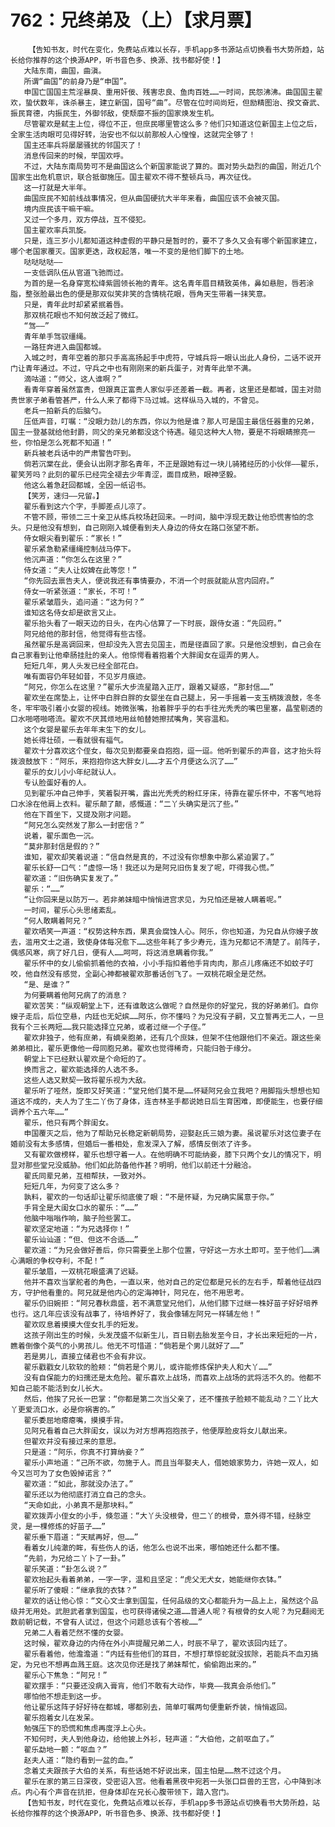 # 762：兄终弟及（上）【求月票】
        【告知书友，时代在变化，免费站点难以长存，手机app多书源站点切换看书大势所趋，站长给你推荐的这个换源APP，听书音色多、换源、找书都好使！】
       大陆东南，曲国，曲滇。
       所谓“曲国”的前身乃是“申国”。
       申国亡国国主荒淫暴戾、重用奸佞、残害忠良、鱼肉百姓……一时间，民怨沸沸。曲国国主翟欢，蛰伏数年，诛杀暴主，建立新国，国号“曲”。尽管在位时间尚短，但励精图治、揆文奋武、振民育德，内振民生，外御邻敌，使颓靡不振的国家焕发生机。
       尽管翟欢是弑主上位，得位不正，但庶民哪里管这么多？他们只知道这位新国主上位之后，全家生活肉眼可见得好转，治安也不似以前那般人心惶惶，这就完全够了！
       国主还率兵将屡屡骚扰的邻国灭了！
       消息传回来的时候，举国欢呼。
       不过，大陆东南局势可不是曲国这么个新国家能说了算的。面对势头勐烈的曲国，附近几个国家生出危机意识，联合抵御施压。国主翟欢不得不整顿兵马，再次征伐。
       这一打就是大半年。
       曲国庶民不知前线战事情况，但从曲国硬抗大半年来看，曲国应该不会被灭国。
       境内庶民该干嘛干嘛。
       又过一个多月，双方停战，互不侵犯。
       国主翟欢率兵凯旋。
       只是，连三岁小儿都知道这种虚假的平静只是暂时的，要不了多久又会有哪个新国家建立，哪个老国家覆灭。国家更迭，政权起落，唯一不变的是他们脚下的土地。
       哒哒哒哒——
       一支低调队伍从官道飞驰而过。
       为首的是一名身穿宽松绛紫圆领长袍的青年。这名青年眉目精致英伟，鼻如悬胆，唇若涂脂，整张脸最出色的便是那双似笑非笑的含情桃花眼，唇角天生带着一抹笑意。
       只是，青年此时却紧紧抿着唇。
       那双桃花眼也不知何故泛起了微红。
       “驾——”
       青年单手驾驭缰绳。
       一路狂奔进入曲国都城。
       入城之时，青年空着的那只手高高扬起手中虎符，守城兵将一眼认出此人身份，二话不说开门让青年通过。不过，守兵之中也有刚刚来的新兵蛋子，对青年此举不满。
       滴咕道：“师父，这人谁啊？”
       看青年穿着虽然富贵，但跟真正富贵人家似乎还差着一截。再者，这里还是都城，国主对勋贵世家子弟看管甚严，什么人来了都得下马过城。这样纵马入城的，不曾见。
       老兵一拍新兵的后脑勺。
       压低声音，叮嘱：“没眼力劲儿的东西，你以为他是谁？那人可是国主最信任器重的兄弟，国主一登基就给他封爵，同父的亲兄弟都没这个待遇。碰见这种大人物，要是不将眼睛擦亮一些，你怕是怎么死都不知道！”
       新兵被老兵话中的严肃警告吓到。
       倘若沉棠在此，便会认出刚才那名青年，不正是跟她有过一块儿骑猪经历的小伙伴——翟乐，翟笑芳吗？此刻的翟乐已经完全褪去少年青涩，面目成熟，眼神坚毅。
       他这么着急赶回都城，全因一纸诏书。
       【笑芳，速归——兄留。】
       翟乐看到这六个字，手脚差点儿凉了。
       不管不顾，带领二三十亲卫从练兵校场赶回来。一时间，脑中浮现无数让他恐慌害怕的念头。只是他没有想到，自己刚刚入城便看到夫人身边的侍女在路口张望不断。
       侍女眼尖看到翟乐：“家长！”
       翟乐紧急勒紧缰绳控制战马停下。
       他沉声道：“你怎么在这里？”
       侍女道：“夫人让奴婢在此等您！”
       “你先回去禀告夫人，便说我还有事情要办，不消一个时辰就能从宫内回府。”
       侍女一听紧张道：“家长，不可！”
       翟乐紧皱眉头，追问道：“这为何？”
       谁知这名侍女却是欲言又止。
       翟乐抬头看了一眼天边的日头，在内心估算了一下时辰，跟侍女道：“先回府。”
       阿兄给他的那封信，他觉得有些古怪。
       虽然翟乐是高调回来，但却没先入宫去见国主，而是径直回了家。只是他没想到，自己会在自己家看到让他牵肠挂肚的亲人。他惊愕看着抱着个大胖闺女在逗弄的男人。
       短短几年，男人头发已经全部花白。
       唯有面容仍年轻如昔，不见岁月痕迹。
       “阿兄，你怎么在这里？”翟乐大步流星踏入正厅，跟着又疑惑，“那封信……”
       翟欢坐在席垫上，让怀中白胖白胖的女婴坐在自己腿上，另一手摇着一支玉柄拨浪鼓，冬冬冬，牢牢吸引着小女婴的视线。她微张嘴，抬着胖乎乎的右手往光秃秃的嘴巴里塞，晶莹剔透的口水啪嗒啪嗒流。翟欢不厌其烦地用丝帕替她擦拭嘴角，笑容温和。
       这个女婴是翟乐去年年末生下的女儿。
       她长得壮硕，一看就很有福气。
       翟欢十分喜欢这个侄女，每次见到都要亲自抱抱，逗一逗。他听到翟乐的声音，这才抬头将拨浪鼓放下：“阿乐，来抱抱你这大胖女儿……才五个月便这么沉了……”
       翟乐的女儿小小年纪就认人。
       专认脸蛋好看的人。
       见到翟乐冲自己伸手，笑着裂开嘴，露出光秃秃的粉红牙床，待靠在翟乐怀中，不客气地将口水涂在他肩上衣料。翟乐颠了颠，感慨道：“二丫头确实是沉了些。”
       他在下首坐下，又提及刚才问题。
       “阿兄怎么突然发了那么一封密信？”
       说着，翟乐面色一沉。
       “莫非那封信是假的？”
       谁知，翟欢却笑着说道：“信自然是真的，不过没有你想象中那么紧迫罢了。”
       翟乐长舒一口气：“虚惊一场！我还以为是阿兄旧伤复发了呢，吓得我心慌。”
       翟欢道：“旧伤确实复发了。”
       翟乐：“……”
       “让你回来是以防万一。若非弟妹暗中悄悄进宫求见，为兄怕还是被人瞒着呢。”
       一时间，翟乐心头思绪紊乱。
       “何人敢瞒着阿兄？”
       翟欢哂笑一声道：“权势这种东西，果真会腐蚀人心。阿乐，你也知道，为兄自从你嫂子故去，滥用文士之道，致使身体每况愈下……这些年耗了多少寿元，连为兄都记不清楚了。前阵子，偶感风寒，病了好几日，便有人……呵呵，将这消息瞒着你我。”
       翟乐怀中的女儿偷偷抓着他的衣袖，小小手指扣着他手背肉肉，那点儿疼痛还不如蚊子叮咬，他自然没有感觉，全副心神都被翟欢那番话创飞了。一双桃花眼全是茫然。
       “是、是谁？”
       为何要瞒着他阿兄病了的消息？
       翟欢苦笑：“纵观朝堂上下，还有谁敢这么做呢？自然是你的好堂兄，我的好弟弟们。自你嫂子走后，后位空悬，内廷也无妃嫔……阿乐，你不懂吗？为兄没有子嗣，又立誓再无二人，一旦我有个三长两短……我只能选择立兄弟，或者过继一个子侄。”
       翟欢非独子，他有庶弟，有嫡亲胞弟，还有几个庶妹，但架不住他跟他们不亲近。跟这些亲弟弟相比，翟乐更像他一母同胞兄弟。翟欢也觉得稀奇，只能归咎于缘分。
       朝堂上下已经默认翟欢是个命短的了。
       换而言之，翟欢能选择的人选不多。
       这些人选又默契一致将翟乐视为大敌。
       翟乐听了哑然，旋即又好笑道：“堂兄他们莫不是……怀疑阿兄会立我吧？用脚指头想想也知道这不成的，夫人为了生二丫伤了身体，连杏林圣手都说她日后生育困难，即便能生，也要仔细调养个五六年……”
       翟乐，他只有两个胖闺女。
       申国覆灭之后，他为了帮助兄长稳定新朝局势，迎娶赵氏三娘为妻。虽说翟乐对这位妻子在婚前没有太多感情，但婚后一番相处，愈发深入了解，感情反倒浓了许多。
       又有翟欢做榜样，翟乐也想守着一人。在他明确不可能纳妾，膝下只两个女儿的情况下，明显对那些堂兄没威胁。他们如此防备他作甚？明明，他们以前还十分融洽。
       翟氏同辈兄弟，互相帮扶，一致对外。
       短短几年，为何变了这么多？
       孰料，翟欢的一句话却让翟乐彻底傻了眼：“不是怀疑，为兄确实属意于你。”
       手背全是大闺女口水的翟乐：“……”
       他脑中嗡嗡作响，脑子险些罢工。
       翟欢坚定地道：“为兄选择你！”
       翟乐讪讪道：“但、但这不合适……”
       翟欢道：“为兄会做好善后，你只需要坐上那个位置，守好这一方水土即可。至于他们……满心满眼的争权夺利，不配！”
       翟乐皱眉，一双桃花眼盛满了迟疑。
       他并不喜欢当掌舵者的角色，一直以来，他对自己的定位都是兄长的左右手，帮着他征战四方，守护他看重的。阿兄就是他内心的定海神针，阿兄在，他不用思考。
       翟乐仍旧婉拒：“阿兄春秋鼎盛，若不满意堂兄他们，从他们膝下过继一株好苗子好好培养也行。这几年应该没有战事了，待培养好了，我会像辅左阿兄一样辅左他！”
       翟欢叹息着摸摸大侄女扎手的短发。
       这孩子刚出生的时候，头发茂盛不似新生儿，百日剔去胎发至今日，才长出来短短的一片，瞧着倒像个英气的小男孩儿。他无不可惜道：“倘若是个男儿就好了……”
       若是男儿，直接立储君也不会有非议。
       翟乐戳戳女儿软软的脸颊：“倘若是个男儿，或许能修炼保护夫人和大丫……”
       没有自保能力的妇孺还是太危险。翟乐喜欢上战场，而喜欢上战场的武将活不久的。他都不知自己能不能活到女儿长大。
       然后，他挨了兄长一巴掌：“你都是第二次当父亲了，还不懂孩子脸颊不能乱动？二丫比大丫更爱流口水，必是你祸害的。”
       翟乐委屈地瘪瘪嘴，摸摸手背。
       见阿兄看着自己大胖闺女，误以为对方想再抱抱孩子，他便厚脸皮将女儿献出来。
       但翟欢并没有接过来的意思。
       只是道：“阿乐，你真不打算纳妾？”
       翟乐小声地道：“己所不欲，勿施于人。而且当年娶夫人，借她娘家势力，许她一双人，如今又岂可为了女色毁掉诺言？”
       翟欢道：“如此，那就没办法了。”
       翟乐还以为他彻底打消立自己的念头。
       “天命如此，小弟真不是那块料。”
       翟欢拨弄小侄女的小手，倏忽道：“大丫头没根骨，但二丫的根骨，意外得不错，经脉空灵，是一棵修炼的好苗子……”
       翟乐垂下眉道：“天赋再好，但……”
       看着女儿纯澈的眸，有些伤人的话，他怎么也说不出来，哪怕她还什么都不懂。
       “先前，为兄给二丫卜了一卦。”
       翟乐笑道：“卦怎么说？”
       翟欢抬起头看着弟弟，一字一字，温和且坚定：“虎父无犬女，她能继你衣钵。”
       翟乐听了傻眼：“继承我的衣钵？”
       翟欢的话让他心惊：“文心文士拿到国玺，任何品级的文心都能升为一品上上，虽然这个品级并无用处。武胆武者拿到国玺，也可获得诸侯之道……普通人呢？有根骨的女人呢？为兄翻阅无数前朝记载，不曾有人试过，但这个问题总该有个答桉……”
       兄弟二人看着茫然不懂的女婴。
       这时候，翟欢身边的内侍在外小声提醒兄弟二人，时辰不早了，翟欢该回内廷了。
       翟乐看着他，他澹澹道：“内廷有些他们的耳目，不想打草惊蛇就没拔除，若能兵不血刃搞定，为兄也不想再血溅王庭。这次见你还是找了弟妹帮忙，偷偷跑出来的。”
       翟乐心下焦急：“阿兄！”
       翟欢摆手：“只要还没病入膏肓，他们不敢有大动作，毕竟——我真会杀他们。”
       哪怕他不想走到这一步。
       他让翟乐这阵子好好待在都城，哪都别去，简单叮嘱两句便重新乔装，悄悄返回。
       翟乐抱着女儿在发呆。
       勉强压下的恐慌和焦虑再度浮上心头。
       不知何时，夫人到他身边，给他披上外衫，轻声道：“大伯他，之前呕血了。”
       翟乐勐地一颤：“呕血？”
       赵夫人道：“隐约看到一盆的血。”
       念着丈夫跟孩子大伯的关系，有些话她不好说出来，国主怕是……熬不过这个月。
       翟乐在家的第三日深夜，受密诏入宫。他看着黑夜中宛若一头张口巨兽的王宫，心中降到冰点。内心有个声音在抗拒，但身体却在兄长心腹带领下，踏入宫门。
       【告知书友，时代在变化，免费站点难以长存，手机app多书源站点切换看书大势所趋，站长给你推荐的这个换源APP，听书音色多、换源、找书都好使！】